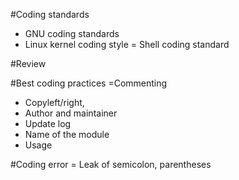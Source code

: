 
#Coding standards
* GNU coding standards
* Linux kernel coding style
= Shell coding standard


#Review


#Best coding practices
=Commenting
* Copyleft/right,
* Author and maintainer
* Update log
* Name of the module
* Usage

#Coding error
= Leak of semicolon, parentheses



